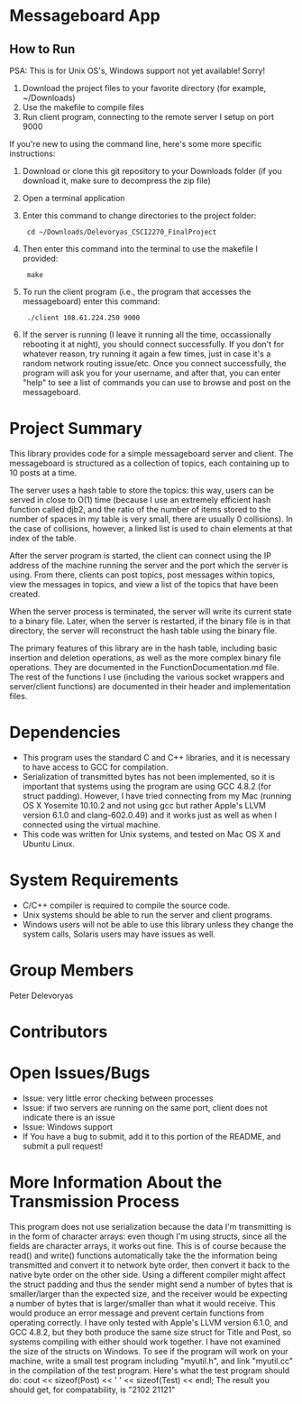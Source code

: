 # Messageboard App
## How to Run
PSA: This is for Unix OS's, Windows support not yet available! Sorry!

1. Download the project files to your favorite directory (for example, ~/Downloads)
2. Use the makefile to compile files
3. Run client program, connecting to the remote server I setup on port 9000

If you're new to using the command line, here's some more specific instructions:

1. Download or clone this git repository to your Downloads folder (if you download it, make sure to decompress the zip file)

2. Open a terminal application

3. Enter this command to change directories to the project folder:

        cd ~/Downloads/Delevoryas_CSCI2270_FinalProject

4. Then enter this command into the terminal to use the makefile I provided:

        make

5. To run the client program (i.e., the program that accesses the messageboard) enter this command:

        ./client 108.61.224.250 9000
    
6. If the server is running (I leave it running all the time, occassionally rebooting it at night), you should connect successfully. If you don't for whatever reason, try running it again a few times, just in case it's a random network routing issue/etc. Once you connect successfully, the program will ask you for your username, and after that, you can enter "help" to see a list of commands you can use to browse and post on the messageboard.

# Project Summary
This library provides code for a simple messageboard server and client. The messageboard is structured as a collection of topics, each containing up to 10 posts at a time. 

The server uses a hash table to store the topics: this way, users can be served in close to O(1) time (because I use an extremely efficient hash function called djb2, and the ratio of the number of items stored to the number of spaces in my table is very small, there are usually 0 collisions). In the case of collisions, however, a linked list is used to chain elements at that index of the table.

After the server program is started, the client can connect using the IP address of the machine running the server and the port which the server is using. From there, clients can post topics, post messages within topics, view the messages in topics, and view a list of the topics that have been created.

When the server process is terminated, the server will write its current state to a binary file. Later, when the server is restarted, if the binary file is in that directory, the server will reconstruct the hash table using the binary file.

The primary features of this library are in the hash table, including basic insertion and deletion operations, as well as the more complex binary file operations. They are documented in the FunctionDocumentation.md file. The rest of the functions I use (including the various socket wrappers and server/client functions) are documented in their header and implementation files.

# Dependencies
* This program uses the standard C and C++ libraries, and it is necessary to have access to GCC for compilation.
* Serialization of transmitted bytes has not been implemented, so it is important that systems using the program are using GCC 4.8.2 (for struct padding). However, I have tried connecting from my Mac (running OS X Yosemite 10.10.2 and not using gcc but rather Apple's LLVM version 6.1.0 and clang-602.0.49) and it works just as well as when I connected using the virtual machine.
* This code was written for Unix systems, and tested on Mac OS X and Ubuntu Linux.

# System Requirements
* C/C++ compiler is required to compile the source code.
* Unix systems should be able to run the server and client programs.
* Windows users will not be able to use this library unless they change the system calls, Solaris users may have issues as well.

# Group Members
Peter Delevoryas

# Contributors

# Open Issues/Bugs
* Issue: very little error checking between processes
* Issue: if two servers are running on the same port, client does not indicate there is an issue
* Issue: Windows support
* If You have a bug to submit, add it to this portion of the README, and submit a pull request!

# More Information About the Transmission Process
This program does not use serialization because the data I'm transmitting is in the form of character arrays: even though I'm using structs, since all the fields are character arrays, it works out fine. This is of course because the read() and write() functions automatically take the the information being transmitted and convert it to network byte order, then convert it back to the native byte order on the other side. Using a different compiler might affect the struct padding and thus the sender might send a number of bytes that is smaller/larger than the expected size, and the receiver would be expecting a number of bytes that is larger/smaller than what it would receive. This would produce an error message and prevent certain functions from operating correctly. I have only tested with Apple's LLVM version 6.1.0, and GCC 4.8.2, but they both produce the same size  struct for Title and Post, so systems compiling with either should work together. I have not examined the size of the structs on Windows. To see if the program will work on your machine, write a small test program including "myutil.h", and link "myutil.cc" in the compilation of the test program. Here's what the test program should do:
            cout << sizeof(Post) << ' ' << sizeof(Test) << endl;
The result you should get, for compatability, is "2102 21121"
